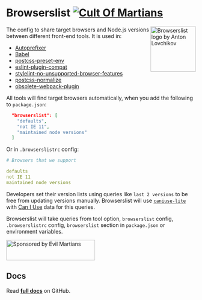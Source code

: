 # Browserslist [![Cult Of Martians][cult-img]][cult]

<img width="120" height="120" alt="Browserslist logo by Anton Lovchikov"
src="https://browserslist.github.io/browserslist/logo.svg" align="right">

The config to share target browsers and Node.js versions between different front-end tools. It is used in:

* [Autoprefixer]
* [Babel]
* [postcss-preset-env]
* [eslint-plugin-compat]
* [stylelint-no-unsupported-browser-features]
* [postcss-normalize]
* [obsolete-webpack-plugin]

All tools will find target browsers automatically, when you add the following to `package.json`:

```json
  "browserslist": [
    "defaults",
    "not IE 11",
    "maintained node versions"
  ]
```

Or in `.browserslistrc` config:

```yaml
# Browsers that we support

defaults
not IE 11
maintained node versions
```

Developers set their version lists using queries like `last 2 versions`
to be free from updating versions manually. Browserslist will use [`caniuse-lite`] with [Can I Use] data for this
queries.

Browserslist will take queries from tool option,
`browserslist` config, `.browserslistrc` config,
`browserslist` section in `package.json` or environment variables.

[cult-img]: https://cultofmartians.com/assets/badges/badge.svg

[cult]: https://cultofmartians.com/done.html

<a href="https://evilmartians.com/?utm_source=browserslist">
  <img src="https://evilmartians.com/badges/sponsored-by-evil-martians.svg"
       alt="Sponsored by Evil Martians" width="236" height="54">
</a>

[stylelint-no-unsupported-browser-features]: https://github.com/ismay/stylelint-no-unsupported-browser-features

[eslint-plugin-compat]:                      https://github.com/amilajack/eslint-plugin-compat

[Browserslist Example]:                      https://github.com/browserslist/browserslist-example

[postcss-preset-env]:                        https://github.com/jonathantneal/postcss-preset-env

[postcss-normalize]:                         https://github.com/jonathantneal/postcss-normalize

[`caniuse-lite`]:                            https://github.com/ben-eb/caniuse-lite

[Autoprefixer]:                              https://github.com/postcss/autoprefixer

[Can I Use]:                                 https://caniuse.com/

[Babel]:                                     https://github.com/babel/babel/tree/master/packages/babel-preset-env

[obsolete-webpack-plugin]:                   https://github.com/ElemeFE/obsolete-webpack-plugin

## Docs

Read **[full docs](https://github.com/browserslist/browserslist#readme)** on GitHub.
